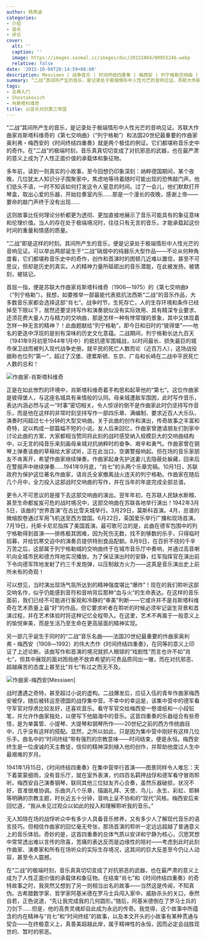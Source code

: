 ```yaml
---
author: 杨燕迪
categories:
- 介绍
- 音乐
- 评论
cover:
  alt: ''
  caption: ''
  image: https://images.soomal.cc/images/doc/20151004/00055246.webp
  relative: false
date: '2015-10-04T20:14:59+08:00'
description: Messiaen | 战争音乐 | 时间终结四重奏 | 梅西安 | 列宁格勒交响曲 | 源自：文汇报 | 版权：转载 |  平均/总评分：10.00/30
summary: “二战”其间所产生的音乐，是记录处于极端情形中人性光芒的音响见证。苏联大作曲家肖斯塔科维奇的《第七交响曲》（“列宁格勒”）和法国20世纪最重要的作曲家奥利弗・梅西安的《时间终结四重奏》就是两个极佳的例证。它们都堪称音乐史中的奇作……
tags:
- 古典入门
- Shostakovich
- 肖斯塔科维奇
title: 以音乐对抗第三帝国
---
```


“二战”其间所产生的音乐，是记录处于极端情形中人性光芒的音响见证。苏联大作曲家肖斯塔科维奇的《第七交响曲》（“列宁格勒”）和法国20世纪最重要的作曲家奥利弗・梅西安的《时间终结四重奏》就是两个极佳的例证。它们都堪称音乐史中的奇作。在“二战”的极端时刻，音乐真真切切变成了对抗邪恶的武器，也在最严肃的意义上成为了人性正面价值的承载体和象征物。


多年前，读到一则真实的小故事，至今回想仍印象深刻：纳粹德国期间，某个夜晚，几位犹太人知识分子围聚家中，焦虑地等待着随时可能出现的恐怖敲门声。他们低头不语，一时不知该如何打发这令人窒息的时间。过了一会儿，他们默默打开琴盒，取出心爱的乐器，开始拉奏室内乐……那是一个漫长的夜晚，感谢上帝――要命的敲门声终于没有出现……

这则故事比任何理论分析都更为透彻、更加直接地展示了音乐可能具有的象征意味和伦理价值。当人的存在处于极端境况时，往往只有无言的音乐，才能承载起这份时间的重量和情感的质量。

“二战”即是这样的时刻。其间所产生的音乐，便是记录处于极端情形中人性光芒的音响见证。可以举出两部诞生于“二战”硝烟中的纯器乐大型作品――不论从何种角度看，它们都堪称音乐史中的奇作，创作和首演时的困顿几近难以置信，甚至不可思议，但却是历史的真实。人的精神力量所砥砺出的音乐潜能，在此被发扬，被镌刻，被铭记。

首屈一指，便是苏联大作曲家肖斯塔科维奇（1906―1975）的《第七交响曲》（“列宁格勒”）。我想，如要推举一部最能代表抵抗法西斯“二战”的音乐作品，大多数音乐家都会选择这部“肖七”。战争时节，生死存亡，人的生存环境和条件已经掉至下限以下，居然还要坚持写作和演奏貌似没有实际效用、具有精深专业要求、还须花费大量人力与精力的交响曲，那是怎样一种有悖常理的景象，其中又体现着怎样一种无言的精神？！此曲题献给“列宁格勒”，即今日和旧时的“彼得堡”――地名的更迭中浮现的是别有深味的历史文化意蕴。二战期间，列宁格勒长达九百天（1941年9月初至1944年1月中）的抵抗德军围城战，以时间最长、损失最巨的城市保卫战而被列入现代战争史册。就平民的死亡人数而论（近百万人），这场战役据称也位列“第一”，超过了汉堡、德累斯顿、东京、广岛和长崎在二战中平民死亡人数的总和！

![作曲家-肖斯塔科维奇](https://images.soomal.cc/images/doc/20150707/00052918.webp)





正是在如此惨烈的环境中，肖斯塔科维奇着手构思和起草他的“第七”。这位作曲家是彼得堡人，与这座名城具有亲情般的认同。母亲城遭敌军围困，此时写作音乐，表达内涵必然与这一“时事”密切相关。令人惊讶的倒不是作曲家此时仍坚持写作音乐，而是他在这样的非常时刻坚持写作一部四乐章、满编制、要求近百人大乐队、演奏时间超过七十分钟的大型交响曲。关于此曲的创作和演出，传奇故事之丰富和奇特，足以构成一部篇幅不短的小说。友人后来回忆，作曲家曾邀请朋友们到家中讨论此曲的方案，大家都相当赞同将此刻的战时感受纳入规模巨大的交响曲结构中，以无言的纯音乐来刻画母亲城对抗纳粹时的奋争、艰辛和勇气。作曲家曾在钢琴上弹奏该曲的草稿给大家试听，正在此当口，空袭警报响起。但在场的音乐家朋友不肯离开，希望作曲家继续弹奏。作曲家起身先护送妻儿去隐蔽处躲藏，回来后在警报声中继续弹奏……1941年9月底，“肖七”的头两个乐章完稿。10月1日，苏联政府为保护这位著名作曲家，请肖氏全家撤离战火连天的列宁格勒。作曲家在随后几个月中，全力投入这部战时交响曲的写作，并在当年的年底完成全部总谱。

更令人不可思议的是接下去这部交响曲的演出。翌年年初，在苏联人民缺水断粮、甚至生命都岌岌可危的战时境况中，这部交响曲在苏联各地举行演出！1942年3月5日，该曲的“世界首演”在古比雪夫城举行。3月29日，莫斯科首演。4月，总谱的微缩胶卷通过军用飞机送至西方盟国。6月22日，英国爱乐举行广播和现场首演。7月19日，托斯卡尼尼指挥了美国首演。最可歌可泣的是，此曲在德军包围中的列宁格勒得到首演――排练极其困难，因为死伤无数，找不到够数的乐手，只得临时招募，并给饥寒交迫中的演奏员提供特别食品配额。8月9日，在百折不挠的千辛万苦之后，这部属于列宁格勒城的交响曲终于在城市音乐厅中奏响，并通过高音喇叭向全城市民和德方阵地实况播放。为了保证演出时的安静，红军指挥官在演出前下令向德军阵地发射了约三千发炮弹，以压制敌方火力――这真是音乐演出史上前所未有的奇观！

可以想见，当时演出现场气氛所达到的精神强度堪比“爆炸”！现在的我们聆听这部交响名作，似乎仍能感到音符和音响背后那种“血与火”的生命表达。在这样的音乐面前，我们已经不可能进行客观和冷静的“审美”判断――它或许并不是肖斯塔科维奇在艺术质量上最“好”的作品，但它要求听者在聆听的时候必须牢记诞生背景和首演过程，并在艺术体验时将这种记忆全程带入。在这里，艺术不再属于一般意义上的愉悦审美，而是生活乃至生命在更高层面的精神实现。

另一部几乎诞生于同时的“二战”音乐名曲――法国20世纪最重要的作曲家奥利弗・梅西安（1908―1992）的伟大杰作《时间终结四重奏》，在同等的意义上印证了上述论断。该曲写作和首演的境况就抓人眼球的“戏剧性”而言也许不如“肖七”，但其中展现的面对困局绝不放弃希望的可贵品质同出一辙，而在对抗邪恶、超越痛苦的态度上甚至比“肖七”有过之而无不及。

![作曲家-梅西安[Messiaen]](https://images.soomal.cc/images/doc/20151004/00055245.webp)





战时遭遇之奇特，甚至超过小说的虚构。二战爆发后，应征入伍的青年作曲家梅西安被俘，随后被转运至德国的战俘集中营。不幸中的幸运是，该集中营中的德军看守军官对俘虏比较友好，还喜欢音乐。看守军官交给梅西安一卷谱纸和一小段铅笔，并允许作曲家独处，以便写下他脑海中的音乐。这首四重奏的乐器组合有些奇怪，是为单簧管、小提琴、大提琴和钢琴所作――20世纪之前的西方传统曲目中，几乎没有这样的搭配。显然，之所以如此，只是因为集中营中刚好有这样几位乐手。曲名中的“时间终结”带有强烈的宗教意味――时间结束，便是永恒。梅西安终生是一位虔诚的天主教徒，信仰的精神深刻植入他的创作，并帮助他度过人生中最艰难的岁月。

1941年1月15日，《时间终结四重奏》在集中营举行首演――图景同样令人难忘：天下着蒙蒙细雨，没有音乐厅，就在室外表演，约四百名羁押战俘和德军看守冒雨聆听。梅西安自己演奏钢琴，联同其他三位狱友齐心合奏，虽然乐器破损，状况不好，音准很难协调。乐曲共八个乐章，描画礼拜、天使、鸟儿、永生、彩虹、耶稣等明确的宗教主题，时长近五十分钟，音响上呈不协和的“现代”风格。梅西安后来回忆道，“我从未见过观众以如此的投入和理解聆听我的音乐。”

无人知晓在场的战俘听众中有多少人具备音乐修养，又有多少人了解现代音乐的语言技巧。但相信作曲家的回忆毫无夸张，那场首演的聆听一定远远超越了普通意义上的音乐体验。奇妙的是，这首四重奏的总体气质以安详和宁静为核心，沉思冥想中常常透出难以言传的欣喜，苦痛的表达反而是边缘性的陪衬――考虑到此时此刻作曲家、演奏家和所有在场听众的实际生存境况，这其间的巨大反差至今仍让人动容，甚至令人震撼。

在“二战”的极端时刻，音乐真真切切变成了对抗邪恶的武器，也在最严肃的意义上成为了人性正面价值的承载体和象征物。在结束“肖七”和《时间终结四重奏》的奇特故事之时，我突然又想到了另一则相当出名的故事――当然这是传闻，不知真伪。古希腊数学家、哲学家阿基米德在罗马士兵闯入家中、威胁杀头的关口，泰然自若，正色说道，“先让我完成我的几何圆形。”随后，阿基米德倒在了罗马士兵的刀剑下……但是，他的高贵灵魂却自此成为永远的传奇。我觉得，这个故事中所蕴含的内在精神与“肖七”和“时间终结”的故事，以及本文开头的小故事有某种贯通与契合――在终极意义上，真善美超越此岸，属于精神性的永恒，因而必定会战胜现世的、暂时的邪恶。